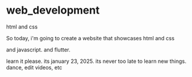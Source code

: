 # web_development
html and css

So today, i'm going to create a website that showcases html and css

and javascript.
and flutter.
















learn it please. its january 23, 2025. its never too late to learn new things.
dance, edit videos, etc
